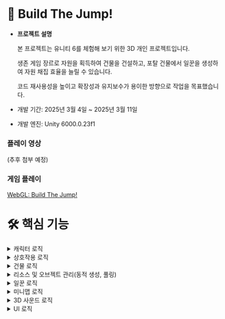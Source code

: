 # 🔨 Build The Jump!

* <b>프로젝트 설명</b>

  본 프로젝트는 유니티 6를 체험해 보기 위한 3D 개인 프로젝트입니다.
  
  생존 게임 장르로 자원을 획득하여 건물을 건설하고, 포탈 건물에서 일꾼을 생성하여 자원 채집 효율을 늘릴 수 있습니다.
  
  코드 재사용성을 높이고 확장성과 유지보수가 용이한 방향으로 작업을 목표했습니다.
  
* 개발 기간: 2025년 3월 4일 ~ 2025년 3월 11일
* 개발 엔진: Unity 6000.0.23f1

### 플레이 영상
(추후 첨부 예정)

### 게임 플레이
[WebGL: Build The Jump!](https://play.unity.com/en/games/1bbb1716-136c-47b4-800f-d44c4d4bd98f/build-the-jump)

# 🛠️ 핵심 기능

<details>
<summary>캐릭터 로직</summary>

### 물리 연산 [ 🔗 P_Rigidbody ](https://github.com/SpartaCodingClub/BuildTheJump/blob/main/Assets/Scripts/Player/P_Rigidbody.cs)
Character Controller로 캐릭터를 제어하고 있으며, 물리 연산은 P_Rigidbody에서 제어하고 있습니다.

물리 연산을 위해 FixedUpdate 생명 주기에서 함수를 호출하고 있습니다.

```csharp
private void FixedUpdate()
{
    Rotate();  // 캐릭터의 방향 갱신
    Move();    // 물리 연산
}
```

캐릭터가 움직이는 방향대로 부드러운 회전을 하기 위해 LookRotation을 Slerp 함수를 통해 회전을 구현했습니다.
```csharp
private void Rotate()
{
    if (readValue.magnitude == 0.0f)
    {
        return;
    }

    Vector3 forward = Managers.Camera.Main.transform.forward;
    forward.y = 0.0f;
    forward.Normalize();

    Vector3 right = Managers.Camera.Main.transform.right;
    right.y = 0.0f;
    right.Normalize();

    direction = right * readValue.x + forward * readValue.y;
    Quaternion targetRotation = Quaternion.LookRotation(direction);
    transform.rotation = Quaternion.Slerp(transform.rotation, targetRotation, ROTATE_SPEED * Time.fixedDeltaTime);
}
```

Lerp 함수를 통해 가속도 및 감속도를 구현했습니다.

캐릭터는 항상 중력의 영향을 받으며, isGrounded 상태에서 점프 키를 누르면 P_Rigidbody의 velocity.y 값을 조절하여 포물선 운동을 구현했습니다.
```csharp
private void Move()
{
    float verticalVelocity = velocity.y;
    Vector3 targetVelocity = (readValue.magnitude > 0.0f) ? moveSpeed * direction : Vector3.zero;
    velocity = Vector3.Lerp(velocity, targetVelocity, moveSpeed * 2.0f * Time.fixedDeltaTime);
    velocity.y = verticalVelocity;

    if (isGrounded)
    {
        if (jumping)
        {
            velocity.y = JUMP_FORCE;
            animationHandler.SetTrigger(Define.ID_JUMP);
        }
        else
        {
            velocity.y = 0.0f;
        }
    }
    else
    {
        velocity.y -= GRAVITY * Time.fixedDeltaTime;
    }

    animationHandler.SetBool(Define.ID_GROUND, isGrounded);
    animationHandler.SetBool(Define.ID_MOVE, velocity.magnitude > 1.0f);

    controller.Move(velocity * Time.fixedDeltaTime);
    isGrounded = controller.isGrounded;
}
```
</details>

<details>
<summary>상호작용 로직</summary>

![Interaction](https://github.com/user-attachments/assets/abed9a28-0d4a-4dba-9b54-c51a4ad32591)

### 상호작용 [ 🔗 P_Interaction ](https://github.com/SpartaCodingClub/BuildTheJump/blob/main/Assets/Scripts/Player/P_Interaction.cs)

모든 키 이벤트는 New Input SYstem으로 제어하고 있으며, Start 문에서 New Input System의 제너레이트 함수를 통해 이벤트를 연결했습니다.
```csharp
private void Start()
{
    if (isPlayer == false)
    {
        return;
    }

    // 상호작용 중 움직이면, 상호작용 종료
    Managers.Input.System.Player.Move.performed += OnInteraction;
    Managers.Input.System.Player.Jump.performed += OnInteraction;
}
```

P_Interaction 스크립트는 델리게이트를 활용하여 상호작용에 진입함을 관리합니다.
```csharp
public event Action OnInteractionEnter;
```

상호작용 중인 오브젝트가 자원 오브젝트라면, 체력 UI를 표시하고, SP (스태미너)가 부족하면 행동을 중단합니다.

또한 상호작용에 필요한 도구가 있다면 장비하고, AnimationHandler를 통해 애니메이션 상태를 관리하고, 위에서 선언한 델리게이트를 통해 플레이어의 움직임을 제어합니다.

```csharp
public void InteractionEnter()
{
    if (isPlayer)
    {
        // 플레이어가 공격 중인 대상이 자원 오브젝트라면, 체력바 UI를 표시
        ResourceObject resourceObject = InteractableObject as ResourceObject;
        if (resourceObject != null)
        {
            // SP가 부족하다면 무시
            if (Managers.Game.CurrentSP < SP)
            {
                Managers.UI.Open<UI_FloatingText>().UpdateUI("스태미너가 부족합니다.", transform.position + Vector3.right * 3.0f, Color.red);
                return;
            }

            resourceObject.Open_ObjectStatusUI();
        }
    }

    GameObject equipment = equipments[(int)InteractableObject.Type];
    if (equipment != null)
    {
        // 상호작용에 필요한 장비를 장착
        equipment.SetActive(true);
    }
    else
    {
        // 장비가 없다면 즉시 상호작용
        InteractableObject.InteractionEnter();
    }

    Interaction = true;

    animationHandler.SetBool(Define.ID_ACTION, true);
    animationHandler.SetTrigger(InteractableObject.Type);

    // 상호작용이 시작되었다면, 플레이어를 일시정지
    OnInteractionEnter?.Invoke();
}
```

### 상호작용 찾기 [ 🔗 P_InteractionFinder ](https://github.com/SpartaCodingClub/BuildTheJump/blob/main/Assets/Scripts/Player/P_InteractionFinder.cs)

P_InteractionFinder 스크립트는 OverlapSphereNonAlloc 함수를 이용해, 주변 반경에서 InteractableObject(상호작용 가능한 오브젝트)를 찾습니다.

NonAlloc 함수의 가장 큰 차이점은, 미리 만들어진 배열을 이용해 GC 호출을 최소화 합니다.

```csharp
for (int i = 0; i < objectColliders.Length; i++) objectColliders[i] = null;
if (Physics.OverlapSphereNonAlloc(transform.position, RADIUS, objectColliders, objectLayer) == 0)
{
    this.target = null;
    Close_KeyUI();
    return;
}
```

탐색한 배열에서 가장 가까운 대상을 탐색하여 상호작용 UI를 노출시킵니다.

UI는 대상의 WorldPosition을 ScreenPosition으로 변환하여 상호작용 가능한 오브젝트의 위치에서 표시될 수 있도록 위치를 갱신합니다.
```csharp
private void Update()
{
    // 이미 상호작용 중이라면 무시
    if (interaction.Interaction)
    {
        return;
    }

    // 자원 탐색
    for (int i = 0; i < objectColliders.Length; i++) objectColliders[i] = null;
    if (Physics.OverlapSphereNonAlloc(transform.position, RADIUS, objectColliders, objectLayer) == 0)
    {
        this.target = null;
        Close_KeyUI();
        return;
    }

    // 가장 가까운 자원 탐색
    var target = GetTarget();
    if (target != this.target)
    {
        Close_KeyUI();
    }

    // 상호작용 UI 표시
    this.target = target;
    Open_KeyUI();
}
```

상호작용이 시작될 때, 대상 오브젝트를 바라봅니다.

다만 대상 오브젝트의 위에 있을 때, Z 축 회전 방지를 위해 아래 코드를 추가했습니다.
```csharp
// Z축 기울임 방지
Vector3 lookAtPosition = new(target.position.x, transform.position.y, target.position.z);
transform.LookAt(lookAtPosition);
```

</details>

<details>
<summary>건물 로직</summary>

![Build](https://github.com/user-attachments/assets/18415d6c-8fbc-47d9-9504-34f417ea4d9f)

## 건물

### 빌드 관리 [ 🔗 BuildManager ](https://github.com/SpartaCodingClub/BuildTheJump/blob/main/Assets/Scripts/Managers/BuildingManager.cs)

BuildManager에서 NewInputSystem 이벤트를 활용해 건설 위치를 결정할 때(OnBuild), 건설이 시작되었을 때(OnConfirm), 취소됬을 때를(OnCancel) 관리하고 있습니다.
```csharp
public void Initialize()
{
    layerMask = LayerMask.GetMask(Define.LAYER_GROUND);

    Managers.Input.System.UI_Building.Build.performed += OnBuild;
    Managers.Input.System.UI_Building.Confirm.canceled += OnConfirm;
    Managers.Input.System.UI_Building.Cancel.started += OnCancel;
}
```

건설이 시작되면, 현재 건설 중인 건물의 정보를 관리하고, 다른 UI 창은 활성화할 수 없도록 기존 UI InputSystem은 비활성화하고, ESC 키를 눌렀을 때 건설 취소가 가능하도록 UI_Building InputSystme을 활성화 시켜줍니다.
```csharp
public void Build(BuildingData buildingData)
{
    buildingObject = Managers.Resource.Instantiate(buildingData.name, Vector3.zero, Define.PATH_BUILDING).GetComponent<BuildingObject>();

    Managers.Input.System.UI.Disable();
    Managers.Input.System.UI_Building.Enable();
}
```

### 건물 [ 🔗 BuildingObject ](https://github.com/SpartaCodingClub/BuildTheJump/blob/main/Assets/Scripts/Objects/BuildingObject.cs)
모든 건물은 BudilngObject를 상속받아 관리하고 있습니다.

BuildingObject가 confirm 전의 상태(건설 중)라면, 설치할 layer가 ground인지 확인합니다.

groundLayer가 아니라면, Material의 색상을 붉은 계열로 변경하여 사용자에게 건설이 불가능한 위치임을 알립니다.

```csharp
layer = LayerMask.NameToLayer(Define.LAYER_GROUND);

private void OnTriggerStay(Collider other)
{
    if (confirm)
    {
        return;
    }

    if (other.gameObject.layer == layer)
    {
        return;
    }

    CanBuild = false;
    meshRenderer.material.SetColor(Define.EMISSION_COLOR, Define.RED);
}
```

건설이 가능한 위치라면 Material의 색상을 푸른 계열로 변경합니다.
```csharp
private void OnTriggerExit(Collider other)
{
    if (confirm)
    {
        return;
    }

    meshRenderer.material.SetColor(Define.EMISSION_COLOR, Define.BLUE);
    CanBuild = true;
}
```

건설을 확정하면(건설을 시작하면) 충돌 처리를 위해 isTrigger를 비활성화 하고, 건설 상태를 확인할 수 있는 UI를 표시합니다.
```csharp
public void Confirm()
{
    meshCollider.isTrigger = false;
    confirm = true;

    buildingStatusUI.UpdateUI_Build(baseData as BuildingData);
    Managers.Resource.Instantiate(Define.EFFECT_BUILD, transform.position, Define.PATH_EFFECT);
}
```

### 이펙트 [ 🔗 ParticleHandler ](https://github.com/SpartaCodingClub/BuildTheJump/blob/main/Assets/Scripts/Handlers/ParticleHandler.cs)
위 Confirm 함수에서 건설 시작과 동시에 아래 코드를 통해, 파티클을 활용한 이펙트를 생성하며, 모든 파티클은 재사용(풀링)을 위해 ParticleHandler에서 관리합니다.
```csharp
public void Confirm()
{
    Managers.Resource.Instantiate(Define.EFFECT_BUILD, transform.position, Define.PATH_EFFECT);
}
```

파티클 시스템 종료 시점을 감지하기 위해 ParticleSystem의 stopAction에 콜백을 연결했습니다.

OnParticleSystemStopped 이벤트 함수를 통해 오브젝트 풀링을 위한 ResourceManager의 Destroy 함수를 통해 객체를 관리(파괴)했습니다.

```csharp
private void Awake()
{
    _particleSystem = GetComponent<ParticleSystem>();

    var main = _particleSystem.main;
    main.stopAction = ParticleSystemStopAction.Callback;
}

private void OnParticleSystemStopped()
{
    Managers.Resource.Destroy(gameObject);
}
```

</details>


<details>
<summary>리소스 및 오브젝트 관리(동적 생성, 풀링)</summary>

### 리소스 관리 [ 🔗 Resource Manager ](https://github.com/SpartaCodingClub/BuildTheJump/blob/main/Assets/Scripts/Managers/ResourceManager.cs)

각 아이콘은 Atals로 압축하여 게임 시작 후 캐싱하고 있습니다.

캐싱된 아이콘은 GetSprite 함수로 id 값을 통해 아이콘을 불러올 수 있도록 했습니다.

```csharp
public enum SpriteType
{
    Item,
    Building,
    Rarity,
    Unit,
    Count
}
  
private readonly SpriteAtlas[] atlas = new SpriteAtlas[(int)SpriteType.Count];

public Sprite GetSprite(SpriteType type, string name) => atlas[(int)type].GetSprite(name);

public void Initialize()
{
    string[] names = Enum.GetNames(typeof(SpriteType));
    for (int i = 0; i < atlas.Length; i++)
    {
        SpriteAtlas atlas = Resources.Load<SpriteAtlas>($"{Define.PATH_ATLAS}/Atlas_{names[i]}");
        this.atlas[i] = atlas;
    }
}
```

ResourceManager는 Instatiate 함수를 통해 Resource 폴더에 있는 오브젝트를 동적으로 생성할 수 있고, 풀링된 오브젝트가 있다면 풀링된 오브젝트를 우선하여 생성합니다.
```csharp
public GameObject Instantiate(string key, Vector3 position, string pathType = Define.PATH_OBJECT)
{
    GameObject gameObject = Managers.Pool.TryPop(key);
    if (gameObject == null)
    {
        string path = $"{pathType}/{key}";
        GameObject original = Resources.Load<GameObject>(path);
        if (original == null)
        {
            Debug.LogWarning($"Failed to Load<GameObject>({path})");
            return null;
        }

        gameObject = Instantiate(original);
    }

    gameObject.transform.position = position;
    return gameObject;
}
```

ResourceManager의 Destroy 함수 역시 풀링이 가능한 오브젝트인지 확인한 후, 풀링이 가능한 오브젝트라면 PoolManager에게 오브젝트 제어권을 넘깁니다.
```csharp
public void Destroy(GameObject gameObject)
{
    if (gameObject.TryGetComponent<Poolable>(out var poolable))
    {
        Managers.Pool.Push(poolable);
        return;
    }

    Object.Destroy(gameObject);
}
```

### 오브젝트 풀링 [ 🔗 PoolManager ](https://github.com/SpartaCodingClub/BuildTheJump/blob/main/Assets/Scripts/Managers/PoolManager/Pool.cs)

유니티에서 제공하는 IObjectPool을 활용하여 오브젝트 풀링을 적용했습니다.
```csharp
private readonly IObjectPool<GameObject> objectPool;

objectPool = new ObjectPool<GameObject>(CreateFunc, ActionOnGet, ActionOnRelease, ActionOnDestroy);
```

</details>



<details>
<summary>일꾼 로직</summary>

![Worker](https://github.com/user-attachments/assets/b4c5361e-a494-4b0a-8fbe-08bc456473ba)

### 일꾼 [ 🔗 P_Worker ](https://github.com/SpartaCodingClub/BuildTheJump/blob/main/Assets/Scripts/Player/P_Worker.cs)

일꾼은 '포탈' 건물에서 소환할 수 있으며, 일꾼은 가장 가까운 자원 오브젝트를 찾아 자원을 채집합니다.

일꾼은 NavMeshAgent를 통한 길찾기와, 상태 패턴으로 일꾼의 상태를 관리하고 있습니다.

```csharp
private void Update()
{
    switch (state)
    {
        case WorkerState.Interact:
            navMeshAgent.enabled = false;
            Interaction();
            break;
        case WorkerState.Interaction:
            if (target == null) SetState(WorkerState.Idle);
            break;
    }
}

public void SetState(WorkerState state)
{
    switch (state)
    {
        case WorkerState.Idle:
            StartCoroutine(Targeting());
            break;
        case WorkerState.Move:
            SetDestination(target.position, () => SetState(WorkerState.Interact));
            break;
        case WorkerState.Interact:
            animationHandler.SetBool(Define.ID_MOVE, false);
            break;
    }

    this.state = state;
}
```

일꾼의 공격 속도 및 이동 속도에 따라 애니메이션 속도를 변경합니다.
```csharp
public void SetStats(UnitData unitData)
{
    animationHandler.Animator.SetFloat(Define.ID_ACTION_SPEED, unitData.actionSpeed);
    animationHandler.Animator.SetFloat(Define.ID_MOVE_SPEED, unitData.moveSpeed / Define.WORKER_MOVE_SPEED);

    navMeshAgent.speed = unitData.moveSpeed;
}
```

일꾼이 navMeshAgent를 이용해 타겟에게 이동하고, 이동이 완료되었는지 특정 간격(INTERVAL)으로 코루틴을 통해 확인합니다.

이동이 완료되면 onComplete 콜백을 통해 다음 행동을 지정할 수 있습니다.

```csharp
private IEnumerator Moving(Action onComplete = null)
{
    do yield return INTERVAL;
    while (navMeshAgent.pathPending || navMeshAgent.remainingDistance > P_InteractionFinder.RADIUS);

    onComplete?.Invoke();
}
```
</details>



<details>
<summary>미니맵 로직</summary>

### 미니맵 [ 🔗 UI_Minimap ](https://github.com/SpartaCodingClub/BuildTheJump/blob/main/Assets/Scripts/UI/UI_Minimap.cs)
미니맵은 팰월드에서 영감을 받아 제작되었으며, 건물과 일꾼의 방향과 위치를 표시합니다.

단, 10m 이내의 오브젝트는 표시하지 않습니다.

플레이어의 현재 방향을 계산하고, SetPositionX 함수에서 삼각 함수를 통해 각 방향(동, 서, 남, 북)을 미니맵에 표시합니다.
```csharp
private void UpdateContent()
{
    float eulerAngle = (player.eulerAngles.y - offsetY + 360.0f) % 360.0f;
    SetPositionX(textSouth, eulerAngle, 0.0f);
    SetPositionX(textWest, eulerAngle, 90.0f);
    SetPositionX(textNorth, eulerAngle, 180.0f);
    SetPositionX(textEast, eulerAngle, 270.0f);
}
```

플레이어 위치로부터 건물과 일꾼의 방향을 구한 후, UI_MinimapItem의 정보를 갱신합니다.
```csharp
Vector3 direction = minimapItem.Target.position - player.position;
float targetAngle = Mathf.Atan2(-direction.x, -direction.z) * Mathf.Rad2Deg;
float normalizedAngle = (player.eulerAngles.y - targetAngle + 360.0f) % 360.0f / 360.0f;
float x = Mathf.Lerp(-sliderWidth, sliderWidth, normalizedAngle);
minimapItem.UpdateUI(x, direction.magnitude);
```


### 미니맵 오브젝트 [ 🔗 UI_MinimapItem ](https://github.com/SpartaCodingClub/BuildTheJump/blob/main/Assets/Scripts/UI/UI_MinimapItem.cs)
건물과 일꾼이 생성될때 아래 코드를 통해 MinimapUI에 새 MinimapItem을 추가합니다.
```csharp
Managers.UI.MinimapUI.AddItem(buildingObject.transform, SpriteType.Building, id);
```

MinimapUI에서 호출된 UpdateUI 함수를 통해 현재 오브젝트까지 남은 거리를 갱신해주고, 거리가 가까워진다면(10m 이내 거리) 해당 MinimapItemUI를 숨깁니다.
```csharp
public void UpdateUI(float x, float distance)
{
    bool isClose = distance < MIN_DISTANCE;
    if (isClose != this.isClose)
    {
        this.isClose = isClose;
        if (this.isClose)
        {
            open.Pause();
            close.Restart();
        }
        else
        {
            close.Pause();
            open.Restart();
        }
    }

    rectTransform.anchoredPosition = new(x, rectTransform.anchoredPosition.y);
    textDistance.text = $"{distance:F1}m";
}
```
</details>



<details>
<summary>3D 사운드 로직</summary>

### 3D 사운드
기본적으로 유니티 웹 빌드는 3D 사운드를 지원하지 않습니다.

웹 빌드에서 3D 사운드를 연출하기 위해 오브젝트와 플레이어(Audio Listner)와의 거리를 계산하여 볼륨을 줄이는 방식으로 사용했습니다.
```csharp
public class AudioSourceHandler : MonoBehaviour
{
    private float originalVolume;
    private AudioSource audioSource;
    private Transform player;

    private void Awake()
    {
        audioSource = GetComponent<AudioSource>();
        originalVolume = audioSource.volume;
        player = Managers.Game.Player.transform;
    }

    private void Update()
    {
        float distance = Vector3.Distance(transform.position, player.position);
        audioSource.volume = Mathf.Clamp01(1 - (distance / 20.0f)) * originalVolume;
        audioSource.panStereo = Mathf.Clamp((player.position.x - transform.position.x) * 0.1f, -1f, 1f);
    }
}
```
</details>

<details>
<summary>UI 로직</summary>

UI 애니메이션을 관리하기 위해 DoTween 플러그인을 사용했고, DoTween의 Sequence 관리를 위한 SequenceHandler를 만들었습니다.

SequenceHandler는 Sequence 할당, 해제, 바인딩을 관리해 줍니다.

```csharp
public class SequenceHandler
{
    public Sequence Open { get; private set; }
    public Sequence Close { get; private set; }

    public void Initialize()
    {
        Open = Utility.RecyclableSequence();
        Close = Utility.RecyclableSequence();
    }

    public void Deinitialize()
    {
        Open.Kill();
        Close.Kill();
    }

    public void Bind(UIState type, params Func<Sequence>[] sequences)
    {
        Sequence sequence = sequences[0]();
        for (int i = 1; i < sequences.Length; i++)
        {
            sequence.Join(sequences[i]());
        }

        switch (type)
        {
            case UIState.Open:
                Open.Append(sequence);
                break;
            case UIState.Close:
                Close.Append(sequence);
                break;
        }
    }
}
```

### [UI_Base](https://github.com/SpartaCodingClub/BuildTheJump/blob/main/Assets/Scripts/UI/UI_Base.cs)

모든 UI는 UI_Base를 상속받아 만들어 지며, UI가 열리는 중이거나, 닫히는 중일때는 상호작용되지 않도록 처리했습니다.

또한, 해당 상태와 바인딩되어 있는 sequence(애니메이션)를 재생해 줍니다.

```csharp
public virtual void Open()
{
    canvasGroup.interactable = true;
    canvasGroup.blocksRaycasts = true;

    sequenceHandler.Open.Restart();
}

public virtual void Close()
{
    canvasGroup.interactable = false;
    canvasGroup.blocksRaycasts = false;

    sequenceHandler.Close.Restart();
}
```

자식 객체에는 자식에 정의된 enum으로 편하게 접근할 수 있도록 BindChildren 함수를 만들었습니다.

```csharp
protected void BindChildren(Type enumType)
{
    var names = Enum.GetNames(enumType);
    foreach (var name in names)
    {
        RectTransform child = gameObject.FindComponent<RectTransform>(name);
        children.Add(child);
    }
}
```


</details>
